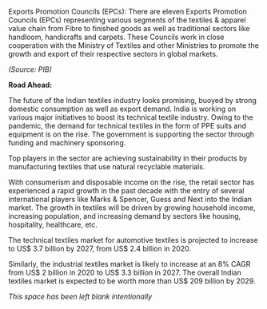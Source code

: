 Exports Promotion Councils (EPCs): There are eleven Exports Promotion Councils (EPCs) representing various segments of the textiles & apparel value chain from Fibre to finished goods as well as traditional sectors like handloom, handicrafts and carpets. These Councils work in close cooperation with the Ministry of Textiles and other Ministries to promote the growth and export of their respective sectors in global markets.

*(Source: PIB)*

**Road Ahead:**

The future of the Indian textiles industry looks promising, buoyed by strong domestic consumption as well as export demand. India is working on various major initiatives to boost its technical textile industry. Owing to the pandemic, the demand for technical textiles in the form of PPE suits and equipment is on the rise. The government is supporting the sector through funding and machinery sponsoring.

Top players in the sector are achieving sustainability in their products by manufacturing textiles that use natural recyclable materials.

With consumerism and disposable income on the rise, the retail sector has experienced a rapid growth in the past decade with the entry of several international players like Marks & Spencer, Guess and Next into the Indian market. The growth in textiles will be driven by growing household income, increasing population, and increasing demand by sectors like housing, hospitality, healthcare, etc.

The technical textiles market for automotive textiles is projected to increase to US$ 3.7 billion by 2027, from US$ 2.4 billion in 2020.

Similarly, the industrial textiles market is likely to increase at an 8% CAGR from US$ 2 billion in 2020 to US$ 3.3 billion in 2027. The overall Indian textiles market is expected to be worth more than US$ 209 billion by 2029.

*This space has been left blank intentionally*